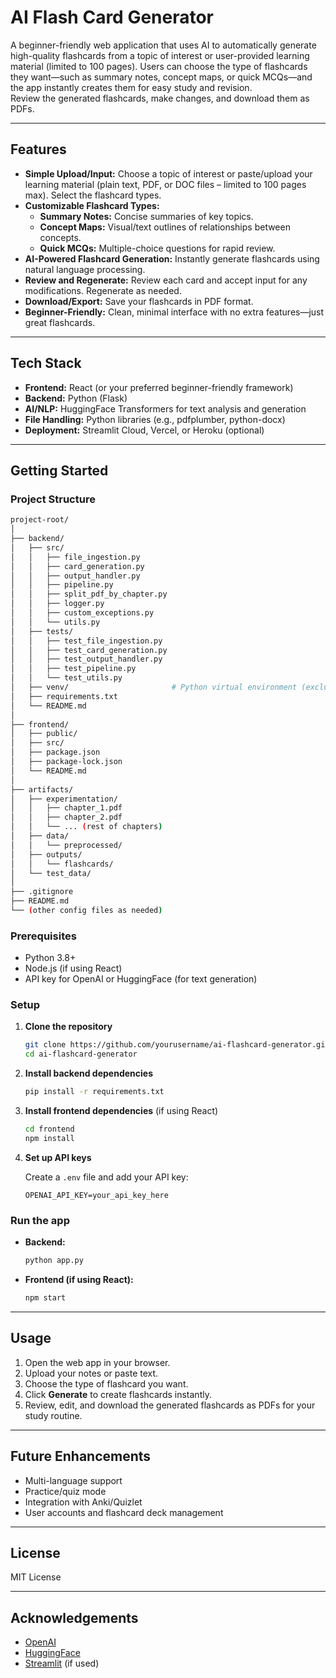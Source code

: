 # AI Flash Card Generator

A beginner-friendly web application that uses AI to automatically generate high-quality flashcards from a topic of interest or user-provided learning material (limited to 100 pages). Users can choose the type of flashcards they want—such as summary notes, concept maps, or quick MCQs—and the app instantly creates them for easy study and revision.  
Review the generated flashcards, make changes, and download them as PDFs.

---

## Features

- **Simple Upload/Input:** Choose a topic of interest or paste/upload your learning material (plain text, PDF, or DOC files – limited to 100 pages max). Select the flashcard types.
- **Customizable Flashcard Types:**
  - **Summary Notes:** Concise summaries of key topics.
  - **Concept Maps:** Visual/text outlines of relationships between concepts.
  - **Quick MCQs:** Multiple-choice questions for rapid review.
- **AI-Powered Flashcard Generation:** Instantly generate flashcards using natural language processing.
- **Review and Regenerate:** Review each card and accept input for any modifications. Regenerate as needed.
- **Download/Export:** Save your flashcards in PDF format.
- **Beginner-Friendly:** Clean, minimal interface with no extra features—just great flashcards.

---

## Tech Stack

- **Frontend:** React (or your preferred beginner-friendly framework)
- **Backend:** Python (Flask)
- **AI/NLP:** HuggingFace Transformers for text analysis and generation
- **File Handling:** Python libraries (e.g., pdfplumber, python-docx)
- **Deployment:** Streamlit Cloud, Vercel, or Heroku (optional)

---

## Getting Started

### Project Structure
```sh
project-root/
│
├── backend/
│   ├── src/
│   │   ├── file_ingestion.py
│   │   ├── card_generation.py
│   │   ├── output_handler.py
│   │   ├── pipeline.py
│   │   ├── split_pdf_by_chapter.py
│   │   ├── logger.py
│   │   ├── custom_exceptions.py
│   │   └── utils.py
│   ├── tests/
│   │   ├── test_file_ingestion.py
│   │   ├── test_card_generation.py
│   │   ├── test_output_handler.py
│   │   ├── test_pipeline.py
│   │   └── test_utils.py
│   ├── venv/                       # Python virtual environment (excluded in .gitignore)
│   ├── requirements.txt
│   └── README.md
│
├── frontend/
│   ├── public/
│   ├── src/
│   ├── package.json
│   ├── package-lock.json
│   └── README.md
│
├── artifacts/
│   ├── experimentation/
│   │   ├── chapter_1.pdf
│   │   ├── chapter_2.pdf
│   │   └── ... (rest of chapters)
│   ├── data/
│   │   └── preprocessed/
│   ├── outputs/
│   │   └── flashcards/
│   └── test_data/
│
├── .gitignore
├── README.md
└── (other config files as needed)
```

### Prerequisites

- Python 3.8+
- Node.js (if using React)
- API key for OpenAI or HuggingFace (for text generation)

### Setup

1. **Clone the repository**
   ```sh
   git clone https://github.com/yourusername/ai-flashcard-generator.git
   cd ai-flashcard-generator
   ```

2. **Install backend dependencies**
   ```sh
   pip install -r requirements.txt
   ```

3. **Install frontend dependencies** (if using React)
   ```sh
   cd frontend
   npm install
   ```

4. **Set up API keys**

   Create a `.env` file and add your API key:
   ```
   OPENAI_API_KEY=your_api_key_here
   ```

### Run the app

- **Backend:**
  ```sh
  python app.py
  ```

- **Frontend (if using React):**
  ```sh
  npm start
  ```

---

## Usage

1. Open the web app in your browser.
2. Upload your notes or paste text.
3. Choose the type of flashcard you want.
4. Click **Generate** to create flashcards instantly.
5. Review, edit, and download the generated flashcards as PDFs for your study routine.

---

## Future Enhancements

- Multi-language support
- Practice/quiz mode
- Integration with Anki/Quizlet
- User accounts and flashcard deck management

---

## License

MIT License

---

## Acknowledgements

- [OpenAI](https://openai.com/)
- [HuggingFace](https://huggingface.co/)
- [Streamlit](https://streamlit.io/) (if used)
